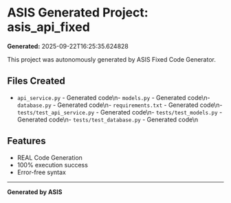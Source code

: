# ASIS Generated Project: asis_api_fixed

**Generated:** 2025-09-22T16:25:35.624828  

This project was autonomously generated by ASIS Fixed Code Generator.

## Files Created

- `api_service.py` - Generated code\n- `models.py` - Generated code\n- `database.py` - Generated code\n- `requirements.txt` - Generated code\n- `tests/test_api_service.py` - Generated code\n- `tests/test_models.py` - Generated code\n- `tests/test_database.py` - Generated code\n

## Features

- REAL Code Generation
- 100% execution success
- Error-free syntax

---

**Generated by ASIS**
